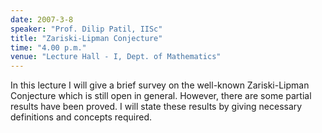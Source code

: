 ```yaml
---
date: 2007-3-8
speaker: "Prof. Dilip Patil, IISc"
title: "Zariski-Lipman Conjecture"
time: "4.00 p.m." 
venue: "Lecture Hall - I, Dept. of Mathematics"
---
```

In this lecture I will give a brief survey on the well-known Zariski-Lipman Conjecture which is still open in general. However, there are some partial results have been proved. I will state these results by giving necessary definitions and concepts required.
